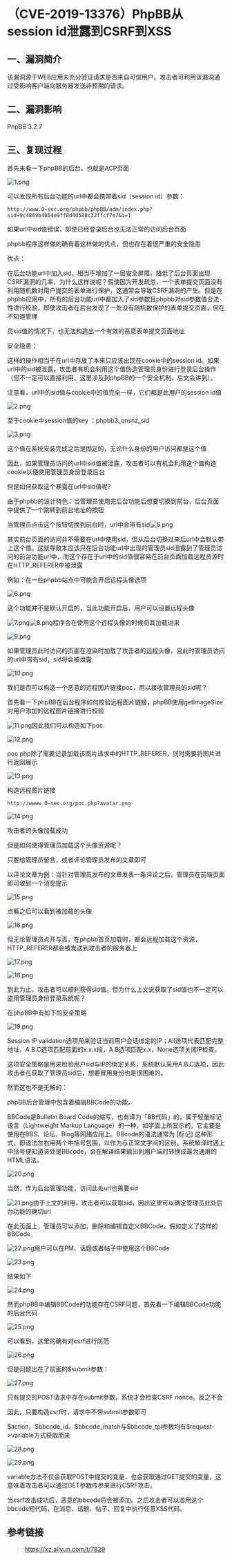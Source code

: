 （CVE-2019-13376）PhpBB从session id泄露到CSRF到XSS
==================================================

一、漏洞简介
------------

该漏洞源于WEB应用未充分验证请求是否来自可信用户。攻击者可利用该漏洞通过受影响客户端向服务器发送非预期的请求。

二、漏洞影响
------------

PhpBB 3.2.7

三、复现过程
------------

首先来看一下phpBB的后台，也就是ACP页面

![1.png](resource/(CVE-2019-13376)PhpBB从sessionid泄露到CSRF到XSS/media/rId24.png)

可以发现所有后台功能的url中都会携带着sid（session id）参数：

    http://www.0-sec.org/phpbb/phpBB/adm/index.php?sid=9c4869b4054e9ff8d4d588c32ffcf7e7&i=1

如果url中sid值错误，即使已经登录后台也无法正常的访问后台页面

phpbb程序这样做的确有着这样做的优点，但也存在着很严重的安全隐患

优点：

在后台功能url中加入sid，相当于增加了一层安全屏障，降低了后台页面出现CSRF漏洞的几率，为什么这样说呢？假使因为开发疏忽，一个表单提交页面没有利用随机数对用户提交的表单进行保护，这通常会导致CSRF漏洞的产生。但是在phpbb应用中，所有的后台功能url中都加入了sid参数且phpbb对sid参数值合法性进行校验，即使攻击者在后台发现了一处没有随机数保护的表单提交页面，但在不知道管理

员sid值的情况下，也无法构造出一个有效的恶意表单提交页面地址

安全隐患：

这样的操作相当于在url中存放了本来只应该出现在cookie中的session
id。如果url中的sid被泄露，攻击者有机会利用这个值伪造管理员身份进行登录后台操作（但不一定可以直接利用，这里涉及到phpBB的一个安全机制，后文会讲到）。

注意看，url中的sid值与cookie中的值完全一样，它们都是此用户的session id值

![2.png](resource/(CVE-2019-13376)PhpBB从sessionid泄露到CSRF到XSS/media/rId25.png)

至于cookie中session值的key ：phpbb3\_qnsnz\_sid

![3.png](resource/(CVE-2019-13376)PhpBB从sessionid泄露到CSRF到XSS/media/rId26.png)

这个值在系统安装完成之后是固定的，无论什么身份的用户访问都是这个值

因此，如果管理员访问的url中sid值被泄露，攻击者可以有机会利用这个值构造cookie以便使用管理员身份登录后台

但是如何获取这个暴露在url中sid值呢?

由于phpbb的设计特色：当管理员使用完后台功能后想要切换到前台，后台页面中提供了一个跳转到前台地址的按钮

当管理员点击这个按钮切换到前台时，url中会带有sid![5.png](resource/(CVE-2019-13376)PhpBB从sessionid泄露到CSRF到XSS/media/rId27.png)

其实前台页面的访问并不需要在url中使用sid，但从后台切换过来后url中会默认带上这个值。这就导致本应该只在后台功能url中出现的管理员sid泄露到了管理员访问的前台功能url中，而这个存在于url中的sid值很容易在前台页面加载远程资源时在HTTP\_REFERER中被泄露

例如：在一些phpbb站点中可能会开启远程头像选项

![6.png](resource/(CVE-2019-13376)PhpBB从sessionid泄露到CSRF到XSS/media/rId28.png)

这个功能并不是默认开启的，当此功能开启后，用户可以设置远程头像

![7.png](resource/(CVE-2019-13376)PhpBB从sessionid泄露到CSRF到XSS/media/rId29.png)![8.png](resource/(CVE-2019-13376)PhpBB从sessionid泄露到CSRF到XSS/media/rId30.png)程序会在使用这个远程头像的时候将其加载进来

![9.png](resource/(CVE-2019-13376)PhpBB从sessionid泄露到CSRF到XSS/media/rId31.png)

如果管理员此时访问的页面在渲染时加载了攻击者的远程头像，且此时管理员访问的url中带有sid，sid将会被泄露

![10.png](resource/(CVE-2019-13376)PhpBB从sessionid泄露到CSRF到XSS/media/rId32.png)

我们是否可以构造一个恶意的远程图片链接poc，用以接收管理员的sid呢？

首先看一下phpBB在后台程序如何校验远程图片链接，phpBB使用getImageSize对用户添加的远程图片链接进行校验

![11.png](resource/(CVE-2019-13376)PhpBB从sessionid泄露到CSRF到XSS/media/rId33.png)因此我们可以构造如下poc

![12.png](resource/(CVE-2019-13376)PhpBB从sessionid泄露到CSRF到XSS/media/rId34.png)

poc.php除了需要记录加载该图片请求中的HTTP\_REFERER，同时需要将图片进行返回展示

![13.png](resource/(CVE-2019-13376)PhpBB从sessionid泄露到CSRF到XSS/media/rId35.png)

构造远程图片链接

    http://wwww.0-sec.org/poc.php?avatar.png

![14.png](resource/(CVE-2019-13376)PhpBB从sessionid泄露到CSRF到XSS/media/rId36.png)

攻击者的头像加载成功

但是如何使得管理员加载这个头像资源呢？

只要给管理员留言，或者评论管理员发布的文章即可

以评论文章为例：当针对管理员发布的文章发表一条评论之后，管理员在前端页面即可收到一个消息提示

![15.png](resource/(CVE-2019-13376)PhpBB从sessionid泄露到CSRF到XSS/media/rId37.png)

点看之后可以看到被加载的头像

![16.png](resource/(CVE-2019-13376)PhpBB从sessionid泄露到CSRF到XSS/media/rId38.png)

但无论管理员点开与否，在phpbb首页加载时，都会远程加载这个资源，HTTP\_REFERER都会被发送到攻击者的服务器上

![17.png](resource/(CVE-2019-13376)PhpBB从sessionid泄露到CSRF到XSS/media/rId39.png)

![18.png](resource/(CVE-2019-13376)PhpBB从sessionid泄露到CSRF到XSS/media/rId40.png)

到此为止，攻击者可以顺利获得sid值。但为什么上文说获取了sid值也不一定可以盗用管理员身份登录系统呢？

在phpBB中有如下的安全策略

![19.png](resource/(CVE-2019-13376)PhpBB从sessionid泄露到CSRF到XSS/media/rId41.png)

Session IP
validation选项用来验证当前用户会话绑定的IP；All选项代表匹配完整地址，A.B.C选项匹配前面的x.x.x段，A.B选项匹配x.x，None选项关闭IP检查。

这项安全策略是用来检验用户sid与IP的绑定关系，系统默认采用A.B.C选项，因此攻击者在获取了管理员sid后，想要冒用身份也是很困难的。

然而这也不是无解的：

phpBB后台管理中包含着编辑BBCode的功能。

BBCode是Bulletin Board
Code的缩写，也有译为「BB代码」的，属于轻量标记语言（Lightweight Markup
Language）的一种，如字面上所显示的，它主要是使用在BBS、论坛、Blog等网络应用上。BBcode的语法通常为
\[标记\]
这种形式，即语法左右用两个中括号包围，以作为与正常文字间的区别。系统解译时遇上中括号便知道该处是BBcode，会在解译结果输出到用户端时转换成最为通用的HTML语法。

![20.png](resource/(CVE-2019-13376)PhpBB从sessionid泄露到CSRF到XSS/media/rId42.png)

当然，作为后台管理功能，访问此处url也需要sid

![21.png](resource/(CVE-2019-13376)PhpBB从sessionid泄露到CSRF到XSS/media/rId43.png)由于上文的利用，攻击者可以获取sid，因此这里可以确定管理员此处后台功能的确切url

在此页面上，管理员可以添加，删除和编辑自定义BBCode。假如定义了这样的BBCode

![22.png](resource/(CVE-2019-13376)PhpBB从sessionid泄露到CSRF到XSS/media/rId44.png)用户可以在PM、话题或者帖子中使用这个BBCode

![23.png](resource/(CVE-2019-13376)PhpBB从sessionid泄露到CSRF到XSS/media/rId45.png)

结果如下

![24.png](resource/(CVE-2019-13376)PhpBB从sessionid泄露到CSRF到XSS/media/rId46.png)

然而phpBB中编辑BBCode的功能存在CSRF问题，首先看一下编辑BBCode功能的后台代码

![25.png](resource/(CVE-2019-13376)PhpBB从sessionid泄露到CSRF到XSS/media/rId47.png)

可以看到，这里的确有对csrf进行防范

![26.png](resource/(CVE-2019-13376)PhpBB从sessionid泄露到CSRF到XSS/media/rId48.png)

但是问题出在了前面的\$submit参数：

![27.png](resource/(CVE-2019-13376)PhpBB从sessionid泄露到CSRF到XSS/media/rId49.png)

只有提交的POST请求中存在submit参数，系统才会检查CSRF nonce。反之不会

因此，只要构造csrf时，请求中不带submit参数即可

\$action、\$bbcode\_id、\$bbcode\_match与\$bbcode\_tpl参数均有\$request-\>variable方式获取而来

![28.png](resource/(CVE-2019-13376)PhpBB从sessionid泄露到CSRF到XSS/media/rId50.png)

![29.png](resource/(CVE-2019-13376)PhpBB从sessionid泄露到CSRF到XSS/media/rId51.png)

variable方法不仅会获取POST中提交的变量，也会获取通过GET提交的变量，这意味着攻击者可以通过GET参数传参来进行CSRF攻击。

当csrf攻击成功后，恶意的bbcode将会被添加。之后攻击者可以滥用这个bbcode短代码，在消息、话题、帖子、回复中执行任意XSS代码。

参考链接
--------

> https://xz.aliyun.com/t/7829
